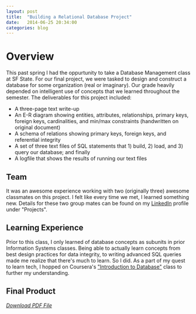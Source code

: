 ```yaml
---
layout: post
title:  "Building a Relational Database Project"
date:   2014-06-25 20:34:00 
categories: blog
---
```

# Overview
This past spring I had the oppurtunity to take a Database Management class at SF State. For our final project, we were tasked to design and construct a database for some organization (real or imaginary). Our grade heavily depended on intelligent use of concepts that we learned throughout the semester. The deliverables for this project included:

* A three-page text write-up
* An E-R diagram showing entities, attributes, relationships, primary keys, foreign keys, cardinalities, and min/max constraints (handwritten on original document)
* A schema of relations showing primary keys, foreign keys, and referential integrity
* A set of three text files of SQL statements that 1) build, 2) load, and 3) query our database; and finally
* A logfile that shows the results of running our text files

## Team
It was an awesome experience working with two (originally three) awesome classmates on this project. I felt like every time we met, I learned something new. Details for these two group mates can be found on my [LinkedIn](https://www.linkedin.com/in/genevereyes) profile under "Projects".

## Learning Experience
Prior to this class, I only learned of database concepts as subunits in prior Information Systems classes. Being able to actually learn concepts from best design practices for data integrity, to writing  advanced SQL queries made me realize that there's much to learn. So I did. As a part of my quest to learn tech, I hopped on Coursera's ["Introduction to Database"](https://class.coursera.org/db) class to further my understanding.

## Final Product
*[Download PDF File](http://genevereyes.com/img/database-design.pdf)*